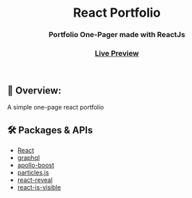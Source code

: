 <div align="center">
  <h1>React Portfolio</h1>
  <h3>Portfolio One-Pager made with ReactJs</h3>
  <h3><a href="https://ilhamradhan.github.io/newport/" target="_blank">Live Preview</a></h3>
</div>
<br>

## 💬 Overview:

A simple one-page react portfolio 

## 🛠️ Packages & APIs

- [React](https://reactjs.org/)
- [graphql](https://graphql.org/) 
- [apollo-boost](https://www.apollographql.com/docs/react/get-started/)
- [particles.js](https://github.com/VincentGarreau/particles.js/)
- [react-reveal](https://github.com/rnosov/react-reveal)
- [react-is-visible](https://github.com/lessp/react-is-visible)



